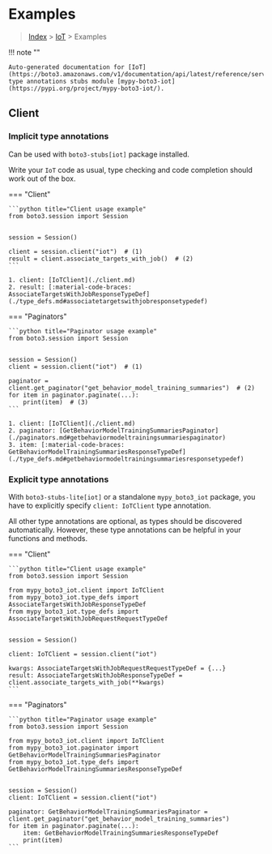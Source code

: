# Examples

> [Index](../README.md) > [IoT](./README.md) > Examples

!!! note ""

    Auto-generated documentation for [IoT](https://boto3.amazonaws.com/v1/documentation/api/latest/reference/services/iot.html#IoT)
    type annotations stubs module [mypy-boto3-iot](https://pypi.org/project/mypy-boto3-iot/).

## Client

### Implicit type annotations

Can be used with `boto3-stubs[iot]` package installed.

Write your `IoT` code as usual,
type checking and code completion should work out of the box.


=== "Client"

    ```python title="Client usage example"
    from boto3.session import Session


    session = Session()

    client = session.client("iot")  # (1)
    result = client.associate_targets_with_job()  # (2)
    ```

    1. client: [IoTClient](./client.md)
    2. result: [:material-code-braces: AssociateTargetsWithJobResponseTypeDef](./type_defs.md#associatetargetswithjobresponsetypedef) 



=== "Paginators"

    ```python title="Paginator usage example"
    from boto3.session import Session


    session = Session()
    client = session.client("iot")  # (1)

    paginator = client.get_paginator("get_behavior_model_training_summaries")  # (2)
    for item in paginator.paginate(...):
        print(item)  # (3)
    ```

    1. client: [IoTClient](./client.md)
    2. paginator: [GetBehaviorModelTrainingSummariesPaginator](./paginators.md#getbehaviormodeltrainingsummariespaginator)
    3. item: [:material-code-braces: GetBehaviorModelTrainingSummariesResponseTypeDef](./type_defs.md#getbehaviormodeltrainingsummariesresponsetypedef) 




### Explicit type annotations

With `boto3-stubs-lite[iot]`
or a standalone `mypy_boto3_iot` package, you have to explicitly specify `client: IoTClient` type annotation.

All other type annotations are optional, as types should be discovered automatically.
However, these type annotations can be helpful in your functions and methods.


=== "Client"

    ```python title="Client usage example"
    from boto3.session import Session

    from mypy_boto3_iot.client import IoTClient
    from mypy_boto3_iot.type_defs import AssociateTargetsWithJobResponseTypeDef
    from mypy_boto3_iot.type_defs import AssociateTargetsWithJobRequestRequestTypeDef


    session = Session()

    client: IoTClient = session.client("iot")

    kwargs: AssociateTargetsWithJobRequestRequestTypeDef = {...}
    result: AssociateTargetsWithJobResponseTypeDef = client.associate_targets_with_job(**kwargs)
    ```



=== "Paginators"

    ```python title="Paginator usage example"
    from boto3.session import Session

    from mypy_boto3_iot.client import IoTClient
    from mypy_boto3_iot.paginator import GetBehaviorModelTrainingSummariesPaginator
    from mypy_boto3_iot.type_defs import GetBehaviorModelTrainingSummariesResponseTypeDef


    session = Session()
    client: IoTClient = session.client("iot")

    paginator: GetBehaviorModelTrainingSummariesPaginator = client.get_paginator("get_behavior_model_training_summaries")
    for item in paginator.paginate(...):
        item: GetBehaviorModelTrainingSummariesResponseTypeDef
        print(item)
    ```




